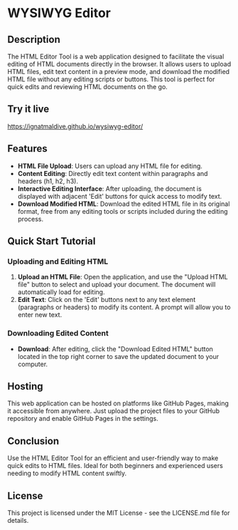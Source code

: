 # WYSIWYG Editor 

## Description
The HTML Editor Tool is a web application designed to facilitate the visual editing of HTML documents directly in the browser. It allows users to upload HTML files, edit text content in a preview mode, and download the modified HTML file without any editing scripts or buttons. This tool is perfect for quick edits and reviewing HTML documents on the go.

## Try it live

https://ignatmaldive.github.io/wysiwyg-editor/

## Features

- **HTML File Upload**: Users can upload any HTML file for editing.
- **Content Editing**: Directly edit text content within paragraphs and headers (h1, h2, h3).
- **Interactive Editing Interface**: After uploading, the document is displayed with adjacent 'Edit' buttons for quick access to modify text.
- **Download Modified HTML**: Download the edited HTML file in its original format, free from any editing tools or scripts included during the editing process.


## Quick Start Tutorial

### Uploading and Editing HTML
1. **Upload an HTML File**: Open the application, and use the "Upload HTML file" button to select and upload your document. The document will automatically load for editing.
2. **Edit Text**: Click on the 'Edit' buttons next to any text element (paragraphs or headers) to modify its content. A prompt will allow you to enter new text.

### Downloading Edited Content
- **Download**: After editing, click the "Download Edited HTML" button located in the top right corner to save the updated document to your computer.

## Hosting
This web application can be hosted on platforms like GitHub Pages, making it accessible from anywhere. Just upload the project files to your GitHub repository and enable GitHub Pages in the settings.

## Conclusion
Use the HTML Editor Tool for an efficient and user-friendly way to make quick edits to HTML files. Ideal for both beginners and experienced users needing to modify HTML content swiftly.

## License
This project is licensed under the MIT License - see the LICENSE.md file for details.
